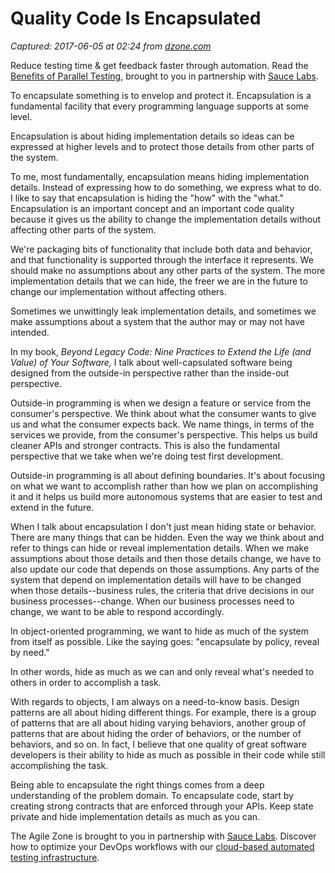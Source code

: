 # Quality Code Is Encapsulated

_Captured: 2017-06-05 at 02:24 from [dzone.com](https://dzone.com/articles/quality-code-is-encapsulated?edition=304121&utm_source=Daily%20Digest&utm_medium=email&utm_campaign=dd%202017-06-04)_

Reduce testing time & get feedback faster through automation. Read the [Benefits of Parallel Testing](https://dzone.com/go?i=124039&u=http%3A%2F%2Finfo.saucelabs.com%2Fpaper-benefits-of-parallel-testing.html%3Futm_campaign%3Dparalleltestingwp%26utm_medium%3Dtextlink%26utm_source%3Ddzone-agile), brought to you in partnership with [Sauce Labs](https://dzone.com/go?i=124039&u=http%3A%2F%2Finfo.saucelabs.com%2Fpaper-benefits-of-parallel-testing.html%3Futm_campaign%3Dparalleltestingwp%26utm_medium%3Dtextlink%26utm_source%3Ddzone-agile).

To encapsulate something is to envelop and protect it. Encapsulation is a fundamental facility that every programming language supports at some level.

Encapsulation is about hiding implementation details so ideas can be expressed at higher levels and to protect those details from other parts of the system.

To me, most fundamentally, encapsulation means hiding implementation details. Instead of expressing how to do something, we express what to do. I like to say that encapsulation is hiding the "how" with the "what." Encapsulation is an important concept and an important code quality because it gives us the ability to change the implementation details without affecting other parts of the system.

We're packaging bits of functionality that include both data and behavior, and that functionality is supported through the interface it represents. We should make no assumptions about any other parts of the system. The more implementation details that we can hide, the freer we are in the future to change our implementation without affecting others.

Sometimes we unwittingly leak implementation details, and sometimes we make assumptions about a system that the author may or may not have intended.

In my book, _Beyond Legacy Code: Nine Practices to Extend the Life (and Value) of Your Software,_ I talk about well-capsulated software being designed from the outside-in perspective rather than the inside-out perspective.

Outside-in programming is when we design a feature or service from the consumer's perspective. We think about what the consumer wants to give us and what the consumer expects back. We name things, in terms of the services we provide, from the consumer's perspective. This helps us build cleaner APIs and stronger contracts. This is also the fundamental perspective that we take when we're doing test first development.

Outside-in programming is all about defining boundaries. It's about focusing on what we want to accomplish rather than how we plan on accomplishing it and it helps us build more autonomous systems that are easier to test and extend in the future.

When I talk about encapsulation I don't just mean hiding state or behavior. There are many things that can be hidden. Even the way we think about and refer to things can hide or reveal implementation details. When we make assumptions about those details and then those details change, we have to also update our code that depends on those assumptions. Any parts of the system that depend on implementation details will have to be changed when those details--business rules, the criteria that drive decisions in our business processes--change. When our business processes need to change, we want to be able to respond accordingly.

In object-oriented programming, we want to hide as much of the system from itself as possible. Like the saying goes: "encapsulate by policy, reveal by need."

In other words, hide as much as we can and only reveal what's needed to others in order to accomplish a task.

With regards to objects, I am always on a need-to-know basis. Design patterns are all about hiding different things. For example, there is a group of patterns that are all about hiding varying behaviors, another group of patterns that are about hiding the order of behaviors, or the number of behaviors, and so on. In fact, I believe that one quality of great software developers is their ability to hide as much as possible in their code while still accomplishing the task.

Being able to encapsulate the right things comes from a deep understanding of the problem domain. To encapsulate code, start by creating strong contracts that are enforced through your APIs. Keep state private and hide implementation details as much as you can.

The Agile Zone is brought to you in partnership with [Sauce Labs](https://dzone.com/go?i=121022&u=http%3A%2F%2Finfo.saucelabs.com%2FHow-to-Get-the-Most-out-of-CICD-Workflow.html%3Futm_campaign%3Ddevops%2Bwp%26utm_medium%3Dtextlink%26utm_source%3Ddzone-agile). Discover how to optimize your DevOps workflows with our [cloud-based automated testing infrastructure](https://dzone.com/go?i=121022&u=http%3A%2F%2Finfo.saucelabs.com%2FHow-to-Get-the-Most-out-of-CICD-Workflow.html%3Futm_campaign%3Ddevops%2Bwp%26utm_medium%3Dtextlink%26utm_source%3Ddzone-agile).
